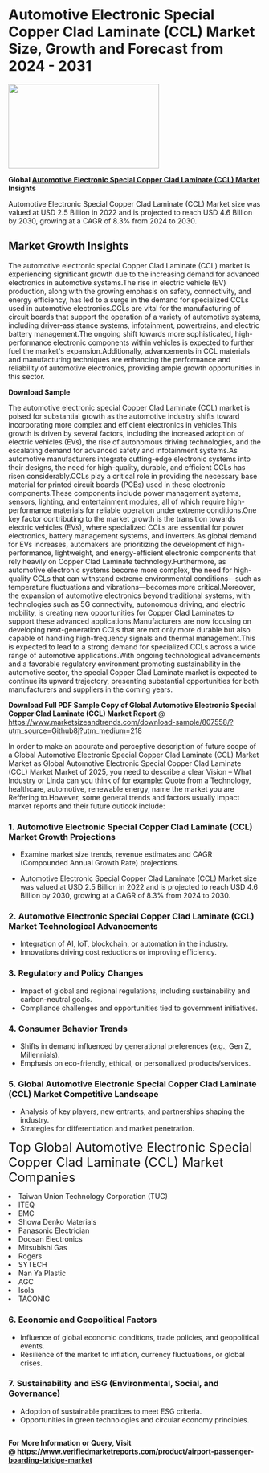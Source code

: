 <H1>Automotive Electronic Special Copper Clad Laminate (CCL) Market Size, Growth and Forecast from 2024 - 2031</H1><img class="aligncenter size-medium wp-image-584254" src="https://thirdeyenews.in/wp-content/uploads/2024/09/Global-Market-Research-300x168.jpeg" alt="" width="300" height="168" /><p><strong>Global&nbsp;<a href="https://www.marketsizeandtrends.com/download-sample/807558/?utm_source=Github8j?utm_medium=218">Automotive Electronic Special Copper Clad Laminate (CCL) Market</a> Insights</strong></p><p>Automotive Electronic Special Copper Clad Laminate (CCL) Market size was valued at USD 2.5 Billion in 2022 and is projected to reach USD 4.6 Billion by 2030, growing at a CAGR of 8.3% from 2024 to 2030.</p><p><h2>Market Growth Insights</h2> <p>The automotive electronic special Copper Clad Laminate (CCL) market is experiencing significant growth due to the increasing demand for advanced electronics in automotive systems.The rise in electric vehicle (EV) production, along with the growing emphasis on safety, connectivity, and energy efficiency, has led to a surge in the demand for specialized CCLs used in automotive electronics.CCLs are vital for the manufacturing of circuit boards that support the operation of a variety of automotive systems, including driver-assistance systems, infotainment, powertrains, and electric battery management.The ongoing shift towards more sophisticated, high-performance electronic components within vehicles is expected to further fuel the market's expansion.Additionally, advancements in CCL materials and manufacturing techniques are enhancing the performance and reliability of automotive electronics, providing ample growth opportunities in this sector.</p> <p><strong>Download Sample</strong></p> <p>The automotive electronic special Copper Clad Laminate (CCL) market is poised for substantial growth as the automotive industry shifts toward incorporating more complex and efficient electronics in vehicles.This growth is driven by several factors, including the increased adoption of electric vehicles (EVs), the rise of autonomous driving technologies, and the escalating demand for advanced safety and infotainment systems.As automotive manufacturers integrate cutting-edge electronic systems into their designs, the need for high-quality, durable, and efficient CCLs has risen considerably.CCLs play a critical role in providing the necessary base material for printed circuit boards (PCBs) used in these electronic components.These components include power management systems, sensors, lighting, and entertainment modules, all of which require high-performance materials for reliable operation under extreme conditions.One key factor contributing to the market growth is the transition towards electric vehicles (EVs), where specialized CCLs are essential for power electronics, battery management systems, and inverters.As global demand for EVs increases, automakers are prioritizing the development of high-performance, lightweight, and energy-efficient electronic components that rely heavily on Copper Clad Laminate technology.Furthermore, as automotive electronic systems become more complex, the need for high-quality CCLs that can withstand extreme environmental conditions—such as temperature fluctuations and vibrations—becomes more critical.Moreover, the expansion of automotive electronics beyond traditional systems, with technologies such as 5G connectivity, autonomous driving, and electric mobility, is creating new opportunities for Copper Clad Laminates to support these advanced applications.Manufacturers are now focusing on developing next-generation CCLs that are not only more durable but also capable of handling high-frequency signals and thermal management.This is expected to lead to a strong demand for specialized CCLs across a wide range of automotive applications.With ongoing technological advancements and a favorable regulatory environment promoting sustainability in the automotive sector, the special Copper Clad Laminate market is expected to continue its upward trajectory, presenting substantial opportunities for both manufacturers and suppliers in the coming years.</p> <p><span class=""><strong>Download Full PDF Sample Copy of Global Automotive Electronic Special Copper Clad Laminate (CCL) Market Report</strong> @ <a href="https://www.marketsizeandtrends.com/download-sample/807558/?utm_source=Github8j?utm_medium=218" target="_blank">https://www.marketsizeandtrends.com/download-sample/807558/?utm_source=Github8j?utm_medium=218</a></span></p><p>In order to make an accurate and perceptive description of future scope of a Global&nbsp;Automotive Electronic Special Copper Clad Laminate (CCL) Market Market as Global&nbsp;Automotive Electronic Special Copper Clad Laminate (CCL) Market Market of 2025, you need to describe a clear Vision &ndash; What Industry or Linda can you think of for example: Quote from a Technology, healthcare, automotive, renewable energy, name the market you are Reffering to.However, some general trends and factors usually impact market reports and their future outlook include:</p><h3>1.&nbsp;<strong>Automotive Electronic Special Copper Clad Laminate (CCL) Market Growth Projections</strong></h3><ul><li>Examine market size trends, revenue estimates and CAGR (Compounded Annual Growth Rate) projections.</li><li><p>Automotive Electronic Special Copper Clad Laminate (CCL) Market size was valued at USD 2.5 Billion in 2022 and is projected to reach USD 4.6 Billion by 2030, growing at a CAGR of 8.3% from 2024 to 2030.</p></li></ul><h3>2.&nbsp;<strong>Automotive Electronic Special Copper Clad Laminate (CCL) Market Technological Advancements</strong></h3><ul><li>Integration of AI, IoT, blockchain, or automation in the industry.</li><li>Innovations driving cost reductions or improving efficiency.</li></ul><h3>3.&nbsp;<strong>Regulatory and Policy Changes</strong></h3><ul><li>Impact of global and regional regulations, including sustainability and carbon-neutral goals.</li><li>Compliance challenges and opportunities tied to government initiatives.</li></ul><h3>4.&nbsp;<strong>Consumer Behavior Trends</strong></h3><ul><li>Shifts in demand influenced by generational preferences (e.g., Gen Z, Millennials).</li><li>Emphasis on eco-friendly, ethical, or personalized products/services.</li></ul><h3>5.&nbsp;<strong>Global Automotive Electronic Special Copper Clad Laminate (CCL) Market Competitive Landscape</strong></h3><ul><li>Analysis of key players, new entrants, and partnerships shaping the industry.</li><li>Strategies for differentiation and market penetration.</li></ul><p data-pm-slice="1 1 []"><span style="color: inherit; font-family: inherit; font-size: 25px;">Top Global Automotive Electronic Special Copper Clad Laminate (CCL) Market Companies</span></p><div class="" data-test-id=""><p><li>Taiwan Union Technology Corporation (TUC)</li><li> ITEQ</li><li> EMC</li><li> Showa Denko Materials</li><li> Panasonic Electrician</li><li> Doosan Electronics</li><li> Mitsubishi Gas</li><li> Rogers</li><li> SYTECH</li><li> Nan Ya Plastic</li><li> AGC</li><li> Isola</li><li> TACONIC</li></p></div><h3>6.&nbsp;<strong>Economic and Geopolitical Factors</strong></h3><ul><li>Influence of global economic conditions, trade policies, and geopolitical events.</li><li>Resilience of the market to inflation, currency fluctuations, or global crises.</li></ul><h3>7.&nbsp;<strong>Sustainability and ESG (Environmental, Social, and Governance)</strong></h3><ul><li>Adoption of sustainable practices to meet ESG criteria.</li><li>Opportunities in green technologies and circular economy principles.</li></ul><h2><strong style="font-size: 14px;">For More Information or Query, Visit @&nbsp;</strong><a style="background-color: #ffffff; font-size: 14px;" href="https://www.marketsizeandtrends.com/report/automotive-electronic-special-copper-clad-laminate-ccl-market/" target="_blank">https://www.verifiedmarketreports.com/product/airport-passenger-boarding-bridge-market</a></h2>